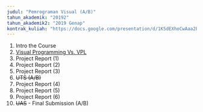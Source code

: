```yaml
---
judul: "Pemrograman Visual (A/B)"
tahun_akademik: "20192"
tahun_akademik2: "2019 Genap"
kontrak_kuliah: "https://docs.google.com/presentation/d/1K5dEXhoCwAaa2P4YgFPcwyS6Gp_OkDDpxUsHGQZt3U4/edit?usp=sharing"
---
```


1. Intro the Course
2. [Visual Programming Vs. VPL](https://docs.google.com/presentation/d/1yLMaJqE0IM8luWxMLOf3NJkXafmXoKeZToxoJIV4pn8/edit?usp=sharing)
3. Project Report (1)
4. Project Report (2)
5. Project Report (3)
6. ~~UTS (A/B)~~
7. Project Report (4)
8. Project Report (5)
9. Project Report (6)
10. ~~UAS~~ - Final Submission (A/B)
